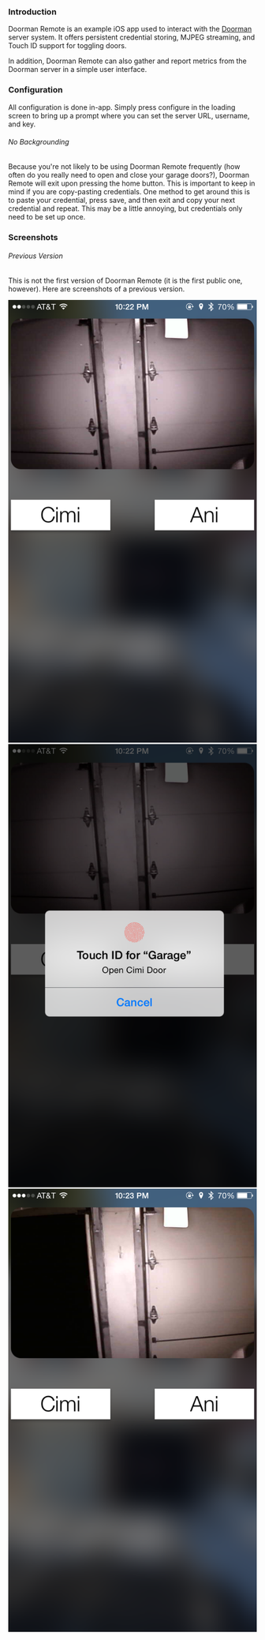 ### Introduction

Doorman Remote is an example iOS app used to interact with the [Doorman](https://github.com/nexuist/Doorman) server system. It offers persistent credential storing, MJPEG streaming, and Touch ID support for toggling doors.

In addition, Doorman Remote can also gather and report metrics from the Doorman server in a simple user interface.

### Configuration

All configuration is done in-app. Simply press configure in the loading screen to bring up a prompt where you can set the server URL, username, and key.

###### No Backgrounding

Because you're not likely to be using Doorman Remote frequently (how often do you really need to open and close your garage doors?), Doorman Remote will exit upon pressing the home button. This is important to keep in mind if you are copy-pasting credentials. One method to get around this is to paste your credential, press save, and then exit and copy your next credential and repeat. This may be a little annoying, but credentials only need to be set up once.

### Screenshots

###### Previous Version

This is not the first version of Doorman Remote (it is the first public one, however). Here are screenshots of a previous version.

![Door closed](Screenshots/1.png)
![Toggling door](Screenshots/2.png)
![Door open](Screenshots/3.png)
